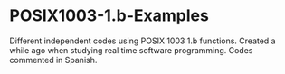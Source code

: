 # POSIX1003-1.b-Examples
Different independent codes using POSIX 1003 1.b functions. Created a while ago when studying real time software programming.
Codes commented in Spanish.
